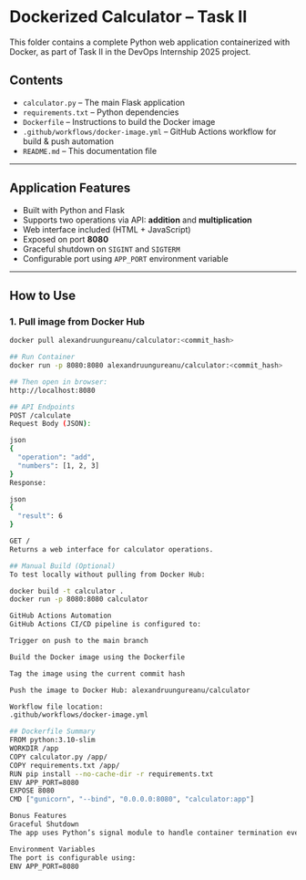 # Dockerized Calculator – Task II

This folder contains a complete Python web application containerized with Docker, as part of Task II in the DevOps Internship 2025 project.

## Contents

- `calculator.py` – The main Flask application
- `requirements.txt` – Python dependencies
- `Dockerfile` – Instructions to build the Docker image
- `.github/workflows/docker-image.yml` – GitHub Actions workflow for build & push automation
- `README.md` – This documentation file

---

## Application Features

- Built with Python and Flask
- Supports two operations via API: **addition** and **multiplication**
- Web interface included (HTML + JavaScript)
- Exposed on port **8080**
- Graceful shutdown on `SIGINT` and `SIGTERM`
- Configurable port using `APP_PORT` environment variable

---

## How to Use

### 1. Pull image from Docker Hub

```bash
docker pull alexandruungureanu/calculator:<commit_hash>

## Run Container
docker run -p 8080:8080 alexandruungureanu/calculator:<commit_hash>

## Then open in browser:
http://localhost:8080

## API Endpoints
POST /calculate
Request Body (JSON):

json
{
  "operation": "add",
  "numbers": [1, 2, 3]
}
Response:

json
{
  "result": 6
}

GET /
Returns a web interface for calculator operations.

## Manual Build (Optional)
To test locally without pulling from Docker Hub:

docker build -t calculator .
docker run -p 8080:8080 calculator

GitHub Actions Automation
GitHub Actions CI/CD pipeline is configured to:

Trigger on push to the main branch

Build the Docker image using the Dockerfile

Tag the image using the current commit hash

Push the image to Docker Hub: alexandruungureanu/calculator

Workflow file location:
.github/workflows/docker-image.yml

## Dockerfile Summary
FROM python:3.10-slim
WORKDIR /app
COPY calculator.py /app/
COPY requirements.txt /app/
RUN pip install --no-cache-dir -r requirements.txt
ENV APP_PORT=8080
EXPOSE 8080
CMD ["gunicorn", "--bind", "0.0.0.0:8080", "calculator:app"]

Bonus Features
Graceful Shutdown
The app uses Python’s signal module to handle container termination events (SIGINT, SIGTERM).

Environment Variables
The port is configurable using:
ENV APP_PORT=8080

